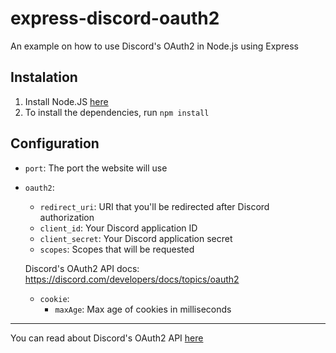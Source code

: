 # express-discord-oauth2
An example on how to use Discord's OAuth2 in Node.js using Express

## Instalation
1. Install Node.JS [here](https://nodejs.org/)
2. To install the dependencies, run `npm install`

## Configuration
* `port`: The port the website will use
* `oauth2`:
  * `redirect_uri`: URI that you'll be redirected after Discord authorization
  * `client_id`: Your Discord application ID
  * `client_secret`: Your Discord application secret
  * `scopes`: Scopes that will be requested
  
  Discord's OAuth2 API docs: https://discord.com/developers/docs/topics/oauth2
  * `cookie`:
    * `maxAge`: Max age of cookies in milliseconds

----------------
You can read about Discord's OAuth2 API [here](https://discord.dev/topics/oauth2)

